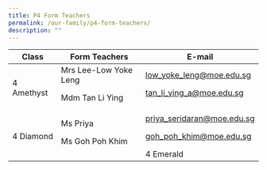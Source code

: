 ```yaml
---
title: P4 Form Teachers
permalink: /our-family/p4-form-teachers/
description: ""
---
```

| Class | Form Teachers | E-mail |
| -------- | -------- | -------- |
4 Amethyst | Mrs Lee-Low Yoke Leng<p>Mdm Tan Li Ying</p> | low_yoke_leng@moe.edu.sg<p>tan_li_ying_a@moe.edu.sg</p>
4 Diamond | Ms Priya<p>Ms Goh Poh Khim</p> | priya_seridaran@moe.edu.sg<p>goh_poh_khim@moe.edu.sg</p>4 Emerald | Mr Helmi<p>Mr Michael Png</p> | mohammad_helmi_ahmad_bamad@moe.edu.sg<p>png_ban_seng_michael@moe.edu.sg</p>
